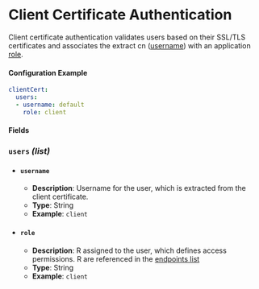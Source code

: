 # Client Certificate Authentication <Badge type="tip" text="All Agents" />

Client certificate authentication validates users based on their SSL/TLS certificates and associates
the extract cn ([username](#username)) with an application [role](#role).

#### Configuration Example

```yaml
clientCert:
  users:
  - username: default
    role: client
```

#### Fields

### `users` _(list)_

* #### `username`
  * **Description**: Username for the user, which is extracted from the client certificate.
  * **Type**: String
  * **Example**: `client`

* #### `role`
  * **Description**: R assigned to the user, which defines access permissions.
    R are referenced in the [endpoints list](../security#endpoints-list)
  * **Type**: String
  * **Example**: `client`
